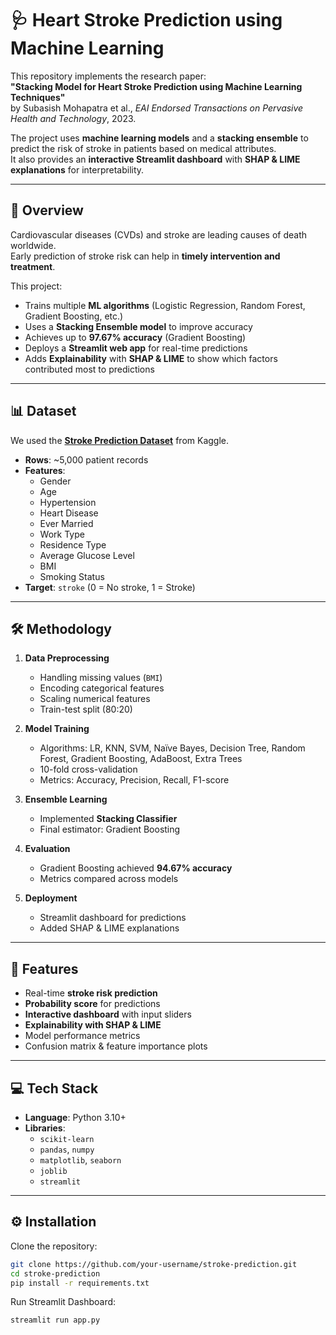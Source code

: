 # 🩺 Heart Stroke Prediction using Machine Learning

This repository implements the research paper:  
**"Stacking Model for Heart Stroke Prediction using Machine Learning Techniques"**  
by Subasish Mohapatra et al., *EAI Endorsed Transactions on Pervasive Health and Technology*, 2023.  

The project uses **machine learning models** and a **stacking ensemble** to predict the risk of stroke in patients based on medical attributes.  
It also provides an **interactive Streamlit dashboard** with **SHAP & LIME explanations** for interpretability.


---

## 📖 Overview
Cardiovascular diseases (CVDs) and stroke are leading causes of death worldwide.  
Early prediction of stroke risk can help in **timely intervention and treatment**.

This project:
- Trains multiple **ML algorithms** (Logistic Regression, Random Forest, Gradient Boosting, etc.)
- Uses a **Stacking Ensemble model** to improve accuracy
- Achieves up to **97.67% accuracy** (Gradient Boosting)
- Deploys a **Streamlit web app** for real-time predictions
- Adds **Explainability** with **SHAP & LIME** to show which factors contributed most to predictions

---

## 📊 Dataset
We used the **[Stroke Prediction Dataset](https://www.kaggle.com/datasets/fedesoriano/stroke-prediction-dataset)** from Kaggle.

- **Rows**: ~5,000 patient records  
- **Features**:
  - Gender
  - Age
  - Hypertension
  - Heart Disease
  - Ever Married
  - Work Type
  - Residence Type
  - Average Glucose Level
  - BMI
  - Smoking Status
- **Target**: `stroke` (0 = No stroke, 1 = Stroke)

---

## 🛠 Methodology
1. **Data Preprocessing**
   - Handling missing values (`BMI`)
   - Encoding categorical features
   - Scaling numerical features
   - Train-test split (80:20)

2. **Model Training**
   - Algorithms: LR, KNN, SVM, Naïve Bayes, Decision Tree, Random Forest, Gradient Boosting, AdaBoost, Extra Trees
   - 10-fold cross-validation
   - Metrics: Accuracy, Precision, Recall, F1-score

3. **Ensemble Learning**
   - Implemented **Stacking Classifier**
   - Final estimator: Gradient Boosting

4. **Evaluation**
   - Gradient Boosting achieved **94.67% accuracy**
   - Metrics compared across models

5. **Deployment**
   - Streamlit dashboard for predictions
   - Added SHAP & LIME explanations

---

## 🌟 Features
- Real-time **stroke risk prediction**
- **Probability score** for predictions
- **Interactive dashboard** with input sliders
- **Explainability with SHAP & LIME**
- Model performance metrics
- Confusion matrix & feature importance plots

---

## 💻 Tech Stack
- **Language**: Python 3.10+
- **Libraries**:
  - `scikit-learn`
  - `pandas`, `numpy`
  - `matplotlib`, `seaborn`
  - `joblib`
  - `streamlit`
---

## ⚙️ Installation

Clone the repository:
```bash
git clone https://github.com/your-username/stroke-prediction.git
cd stroke-prediction
pip install -r requirements.txt
```
Run Streamlit Dashboard:
```bash
streamlit run app.py